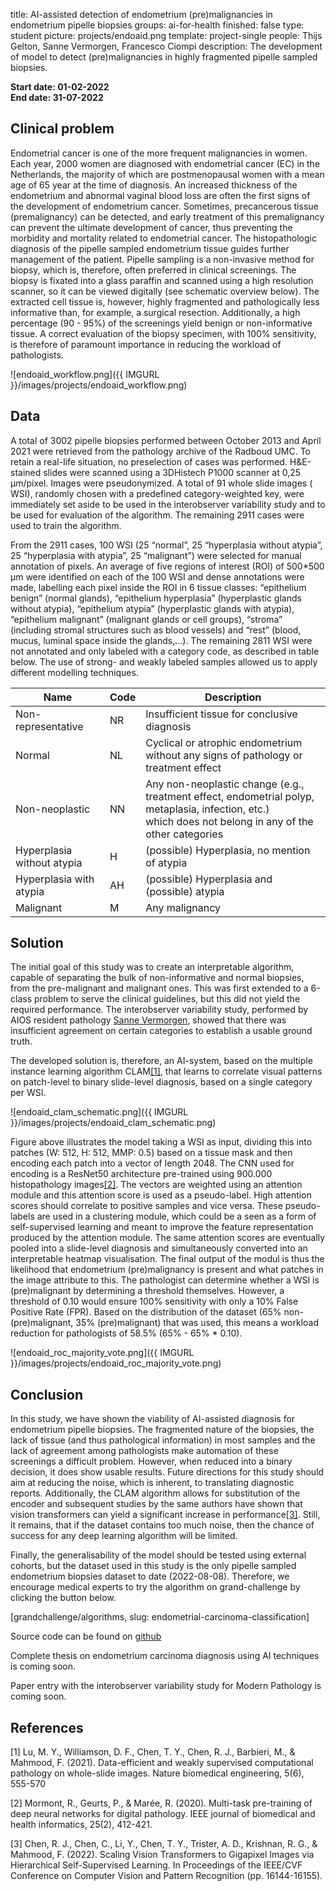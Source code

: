 title: AI-assisted detection of endometrium (pre)malignancies in endometrium pipelle biopsies
groups: ai-for-health
finished: false
type: student
picture: projects/endoaid.png
template: project-single
people: Thijs Gelton, Sanne Vermorgen, Francesco Ciompi
description: The development of model to detect (pre)malignancies in highly fragmented pipelle sampled biopsies.

<style>
    div.container>p, div.container>ol, div.container>ul, div.page-content>p, div.page-content>ol, div.page-content>ul, div.col-md-12.news-item>p {
        padding-right: 0 !important;
    }
    .col-md-4 {
        padding: 0 !important;
    }
</style>

**Start date: 01-02-2022** <br>
**End date: 31-07-2022**

## Clinical problem

Endometrial cancer is one of the more frequent malignancies in women. Each year, 2000 women are diagnosed with
endometrial cancer (EC) in the Netherlands, the majority of which are postmenopausal women with a mean age of 65 year at
the time of diagnosis. An increased thickness of the endometrium and abnormal vaginal blood loss are often the first
signs of the development of endometrium cancer. Sometimes, precancerous tissue (premalignancy) can be detected, and
early treatment of this premalignancy can prevent the ultimate development of cancer, thus preventing the morbidity and
mortality related to endometrial cancer. The histopathologic diagnosis of the pipelle sampled endometrium tissue guides
further management of the patient. Pipelle sampling is a non-invasive method for biopsy, which is, therefore, often
preferred in clinical screenings. The biopsy is fixated into a glass paraffin and scanned using a high resolution
scanner, so it can be viewed digitally (see schematic overview below). The extracted cell tissue is, however, highly
fragmented and pathologically less informative than, for example, a surgical resection. Additionally, a high
percentage (90 - 95%) of the screenings yield benign or non-informative tissue. A correct evaluation of the biopsy
specimen, with 100% sensitivity, is therefore of paramount importance in reducing the workload of pathologists.

![endoaid_workflow.png]({{ IMGURL }}/images/projects/endoaid_workflow.png)

## Data

A total of 3002 pipelle biopsies performed between October 2013 and April 2021 were retrieved from the pathology archive
of the Radboud UMC. To retain a real-life situation, no preselection of cases was performed. H&E-stained slides were
scanned using a 3DHistech P1000 scanner at 0,25 µm/pixel. Images were pseudonymized. A total of 91 whole slide images (
WSI), randomly chosen with a predefined category-weighted key, were immediately set aside to be used in the
interobserver variability study and to be used for evaluation of the algorithm. The remaining 2911 cases were used to
train the algorithm.

From the 2911 cases, 100 WSI (25 “normal”, 25 “hyperplasia without atypia”, 25 “hyperplasia with atypia”, 25
“malignant”) were selected for manual annotation of pixels. An average of five regions of interest (ROI) of 500*500 µm
were identified on each of the 100 WSI and dense annotations were made, labelling each pixel inside the ROI in 6 tissue
classes: “epithelium benign” (normal glands), “epithelium hyperplasia” (hyperplastic glands without atypia), “epithelium
atypia” (hyperplastic glands with atypia), “epithelium malignant” (malignant glands or cell groups), “stroma” (including
stromal structures such as blood vessels) and “rest” (blood, mucus, luminal space inside the glands,…). The remaining
2811 WSI were not annotated and only labeled with a category code, as described in table below. The use of strong- and
weakly labeled samples allowed us to apply different modelling techniques.

| Name                       | Code | Description                                                                                                                                                   |
|----------------------------|------|---------------------------------------------------------------------------------------------------------------------------------------------------------------|
| Non-representative         | NR   | Insufficient tissue for conclusive diagnosis                                                                                                                  |
| Normal                     | NL   | Cyclical or atrophic endometrium without any signs of pathology or treatment effect                                                                           |
| Non-neoplastic             | NN   | Any non-neoplastic change (e.g., treatment effect, endometrial polyp, metaplasia, infection, etc.) </br> which does not belong in any of the other categories |
| Hyperplasia without atypia | H    | (possible) Hyperplasia, no mention of atypia                                                                                                                  |
| Hyperplasia with atypia    | AH   | (possible) Hyperplasia and (possible) atypia                                                                                                                  |
| Malignant                  | M    | Any malignancy                                                                                                                                                |

## Solution

The initial goal of this study was to create an interpretable algorithm, capable of separating the bulk of
non-informative and normal biopsies, from the pre-malignant and malignant ones. This was first extended to a 6-class
problem to serve the clinical guidelines, but this did not yield the required performance. The interobserver variability
study, performed by AIOS resident
pathology <a href="https://www.computationalpathologygroup.eu/members/sanne-vermorgen/">Sanne Vermorgen</a>, showed that
there was insufficient agreement on certain categories to establish a usable ground truth.

The developed solution is, therefore, an AI-system, based on the multiple instance learning algorithm CLAM[[1]](#1),
that learns to correlate visual patterns on patch-level to binary slide-level diagnosis, based on a single category per
WSI.

![endoaid_clam_schematic.png]({{ IMGURL }}/images/projects/endoaid_clam_schematic.png)

Figure above illustrates the model taking a WSI as input, dividing this into patches (W: 512, H: 512, MMP: 0.5) based on
a tissue
mask and then encoding each patch into a vector of length 2048. The CNN used for encoding is a ResNet50 architecture
pre-trained using 900.000 histopathology images[[2]](#2). The vectors are weighted using an attention module and this
attention score is used as a pseudo-label. High attention scores should correlate to positive samples and vice versa.
These pseudo-labels are used in a clustering module, which could be a seen as a form of self-supervised learning and
meant to improve the feature representation produced by the attention module. The same attention scores are eventually
pooled into a slide-level diagnosis and simultaneously converted into an interpretable heatmap visualisation. The final
output of the modul is thus the likelihood that endometrium (pre)malignancy is present and what patches in the image
attribute to this. The pathologist can determine whether a WSI is (pre)malignant by determining a threshold themselves.
However, a threshold of 0.10 would ensure 100% sensitivity with only a 10% False Positive Rate (FPR). Based on the
distribution of the
dataset (65% non-(pre)malignant, 35% (pre)malignant) that was used, this means a workload reduction for pathologists of
58.5% (65% - 65% * 0.10).

![endoaid_roc_majority_vote.png]({{ IMGURL }}/images/projects/endoaid_roc_majority_vote.png)

## Conclusion

In this study, we have shown the viability of AI-assisted diagnosis for endometrium pipelle biopsies. The fragmented
nature of the biopsies, the lack of tissue (and thus pathological information) in most samples and the lack of agreement
among pathologists make automation of these screenings a difficult problem. However, when reduced into a binary
decision, it does show usable results. Future directions for this study should aim at reducing the noise, which is
inherent, to translating diagnostic reports. Additionally, the CLAM algorithm allows for substitution of the encoder and
subsequent studies by the same authors have shown that vision transformers can yield a significant increase in
performance[[3]](#3). Still, it remains, that if the dataset contains too much noise, then the chance of success for any
deep learning algorithm will be limited.

Finally, the generalisability of the model should be tested using external cohorts, but the dataset used in this study
is the only pipelle sampled endometrium biopsies dataset to date (2022-08-08). Therefore, we encourage medical experts
to try the algorithm on grand-challenge by clicking the button below.

<!-- <a href="https://grand-challenge.org/algorithms/endometrial-carcinoma-classification" class="btn btn-primary btn-lg my-3">
Try out the algorithm</a> -->

[grandchallenge/algorithms, slug: endometrial-carcinoma-classification]

Source code can be found on [github](https://github.com/diagnijmegen/pathology-endoaid)

Complete thesis on endometrium carcinoma diagnosis using AI techniques is coming soon. <!-- can be
found [here](https://) -->

Paper entry with the interobserver variability study for Modern Pathology is coming
soon. <!-- can be found [here](https://) -->

## References

<a id="#1">[1]</a> Lu, M. Y., Williamson, D. F., Chen, T. Y., Chen, R. J., Barbieri, M., & Mahmood, F. (2021).
Data-efficient and weakly supervised computational pathology on whole-slide images. Nature biomedical engineering, 5(6),
555-570

<a id="#2">[2]</a> Mormont, R., Geurts, P., & Marée, R. (2020). Multi-task pre-training of deep neural networks for
digital pathology. IEEE journal of biomedical and health informatics, 25(2), 412-421.

<a id="#3">[3]</a> Chen, R. J., Chen, C., Li, Y., Chen, T. Y., Trister, A. D., Krishnan, R. G., & Mahmood, F. (2022).
Scaling Vision Transformers to Gigapixel Images via Hierarchical Self-Supervised Learning. In Proceedings of the
IEEE/CVF Conference on Computer Vision and Pattern Recognition (pp. 16144-16155).
